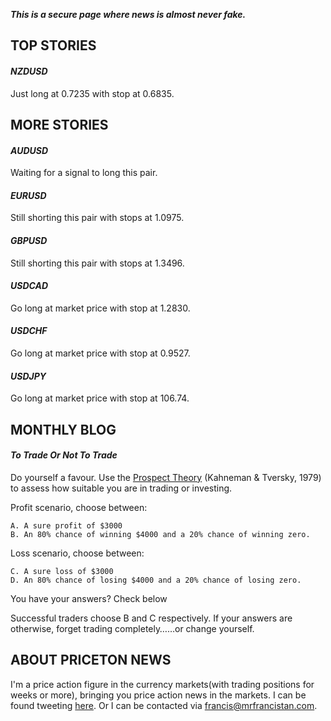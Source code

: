 **_This is a secure page where news is almost never fake._**

## **TOP STORIES**

#### _NZDUSD_
Just long at 0.7235 with stop at 0.6835.

## **MORE STORIES**

#### _AUDUSD_
Waiting for a signal to long this pair.

#### _EURUSD_
Still shorting this pair with stops at 1.0975.

#### _GBPUSD_
Still shorting this pair with stops at 1.3496.

#### _USDCAD_
Go long at market price with stop at 1.2830.

#### _USDCHF_
Go long at market price with stop at 0.9527.

#### _USDJPY_
Go long at market price with stop at 106.74.

## **MONTHLY BLOG**

#### _To Trade Or Not To Trade_
Do yourself a favour. Use the [Prospect Theory](http://www.econport.org/econport/request?page=man_ru_advanced_prospect) (Kahneman & Tversky, 1979) to assess how suitable you are in trading or investing.

Profit scenario, choose between:

    A. A sure profit of $3000
    B. An 80% chance of winning $4000 and a 20% chance of winning zero.

Loss scenario, choose between:

    C. A sure loss of $3000
    D. An 80% chance of losing $4000 and a 20% chance of losing zero.

You have your answers? Check below


Successful traders choose B and C respectively. If your answers are otherwise, forget trading completely……or change yourself.

## **ABOUT PRICETON NEWS**

I'm a price action figure in the currency markets(with trading positions for weeks or more), bringing you price action news in the markets. I can be found tweeting [here](https://twitter.com/mrfrancistan). Or I can be contacted via [francis@mrfrancistan.com](mailto:francis@mrfrancistan.com).
